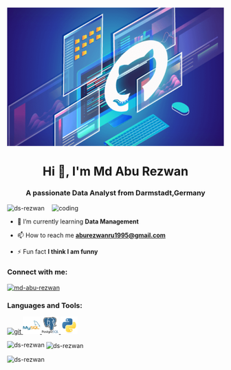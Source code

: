 ![logo](https://github.com/ds-Rezwan/ds-Rezwan/blob/main/Github%20banner.png)
<h1 align="center">Hi 👋, I'm Md Abu Rezwan</h1>
<h3 align="center">A passionate Data Analyst from Darmstadt,Germany</h3>

<img align="right" alt="coding" width="400" src="https://cdn.dribbble.com/users/1292677/screenshots/6139167/avento.gif">

<p align="left"> <img src="https://komarev.com/ghpvc/?username=ds-rezwan&label=Profile%20views&color=0e75b6&style=flat" alt="ds-rezwan" /> </p>

- 🌱 I’m currently learning **Data Management**

- 📫 How to reach me **aburezwanru1995@gmail.com**

- ⚡ Fun fact **I think I am funny**

<h3 align="left">Connect with me:</h3>
<p align="left">
<a href="https://linkedin.com/in/md-abu-rezwan" target="blank"><img align="center" src="https://raw.githubusercontent.com/rahuldkjain/github-profile-readme-generator/master/src/images/icons/Social/linked-in-alt.svg" alt="md-abu-rezwan" height="30" width="40" /></a>
</p>

<h3 align="left">Languages and Tools:</h3>
<p align="left"> <a href="https://git-scm.com/" target="_blank" rel="noreferrer"> <img src="https://www.vectorlogo.zone/logos/git-scm/git-scm-icon.svg" alt="git" width="40" height="40"/> </a> <a href="https://www.mysql.com/" target="_blank" rel="noreferrer"> <img src="https://raw.githubusercontent.com/devicons/devicon/master/icons/mysql/mysql-original-wordmark.svg" alt="mysql" width="40" height="40"/> </a> <a href="https://www.postgresql.org" target="_blank" rel="noreferrer"> <img src="https://raw.githubusercontent.com/devicons/devicon/master/icons/postgresql/postgresql-original-wordmark.svg" alt="postgresql" width="40" height="40"/> </a> <a href="https://www.python.org" target="_blank" rel="noreferrer"> <img src="https://raw.githubusercontent.com/devicons/devicon/master/icons/python/python-original.svg" alt="python" width="40" height="40"/> </a> </p>

<p><img align="left" src="https://github-readme-stats.vercel.app/api/top-langs?username=ds-rezwan&show_icons=true&locale=en&layout=compact" alt="ds-rezwan" /></p>

<p>&nbsp;<img align="center" src="https://github-readme-stats.vercel.app/api?username=ds-rezwan&show_icons=true&locale=en" alt="ds-rezwan" /></p>

<p><img align="center" src="https://github-readme-streak-stats.herokuapp.com/?user=ds-rezwan&" alt="ds-rezwan" /></p>
